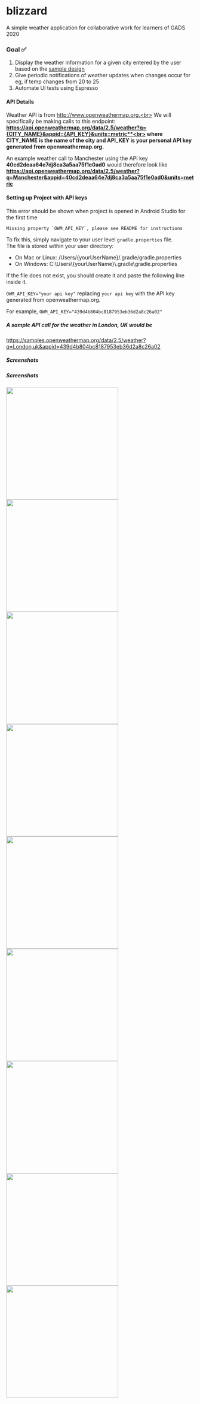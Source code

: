 

# blizzard
A simple weather application for collaborative work for learners of GADS 2020

### Goal ✅

 1. Display the weather information for a given city entered by the user
    based on the <a href ="https://github.com/rafsanjani/blizzard/blob/master/design/Blizzard.xd">
    sample design</a>
 2. Give periodic notifications of weather updates when changes occur for eg, if temp changes from 20 to 25
 3. Automate UI tests using Espresso

#### API Details
Weather API is from http://www.openweathermap.org.<br>
We will specifically be making calls to this endpoint:<br>
**https://api.openweathermap.org/data/2.5/weather?q={CITY_NAME}&appid={API_KEY}&units=metric**<br>
where CITY_NAME is the name of the city and API_KEY is your personal API key generated from openweathermap.org.**

An example weather call to Manchester using the API key **40cd2deaa64e7dj8ca3a5aa75f1e0ad0** would therefore look like <br> **https://api.openweathermap.org/data/2.5/weather?q=Manchester&appid=40cd2deaa64e7dj8ca3a5aa75f1e0ad0&units=metric**

#### Setting up Project with API keys
This error should be shown when project is opened in Android Studio for the first time

    Missing property `OWM_API_KEY`, please see README for instructions
   
To fix this, simply navigate to your user level `gradle.properties` file. <br>
The file is stored within your user directory:
 - On Mac or Linux: /Users/{yourUserName}/.gradle/gradle.properties
 - On Windows: C:\Users\\{yourUserName}\\.gradle\gradle.properties
 
If the file does not exist, you should create it and paste the following line inside it. 

   `OWM_API_KEY="your api key"` replacing `your api key` with the API key generated from openweathermap.org. <br>
   
   For example,
   `OWM_API_KEY="439d4b804bc8187953eb36d2a8c26a02"`

##### A sample API call for the weather in London, UK would be <br>
https://samples.openweathermap.org/data/2.5/weather?q=London,uk&appid=439d4b804bc8187953eb36d2a8c26a02

##### Screenshots
##### Screenshots
<p float="left">
  <img src="https://github.com/lokaimoma/blizzard/blob/master/Screenshots/Screenshot_20200819-104313.jpg" width="300 height="auto" />
  <img src="https://github.com/lokaimoma/blizzard/blob/master/Screenshots/Screenshot_20200818-141917.jpg" width="300 height="auto" />
  <img src="https://github.com/lokaimoma/blizzard/blob/master/Screenshots/Screenshot_20200818-141927.jpg" width="300 height="auto" />
  <img src="https://github.com/lokaimoma/blizzard/blob/master/Screenshots/Screenshot_20200818-142147.jpg" width="300 height="auto" />
  <img src="https://github.com/lokaimoma/blizzard/blob/master/Screenshots/Screenshot_20200818-142154.jpg" width="300 height="auto" />
  <img src="https://github.com/lokaimoma/blizzard/blob/master/Screenshots/Screenshot_20200818-215708.jpg" width="300 height="auto" />
  <img src="https://github.com/lokaimoma/blizzard/blob/master/Screenshots/Screenshot_20200818-215716.jpg" width="300 height="auto" />
  <img src="https://github.com/lokaimoma/blizzard/blob/master/Screenshots/Screenshot_20200818-230334.jpg" width="300 height="auto" />
  <img src="https://github.com/lokaimoma/blizzard/blob/master/Screenshots/Screenshot_20200819-021929.jpg" width="300 height="auto" />
</p>


